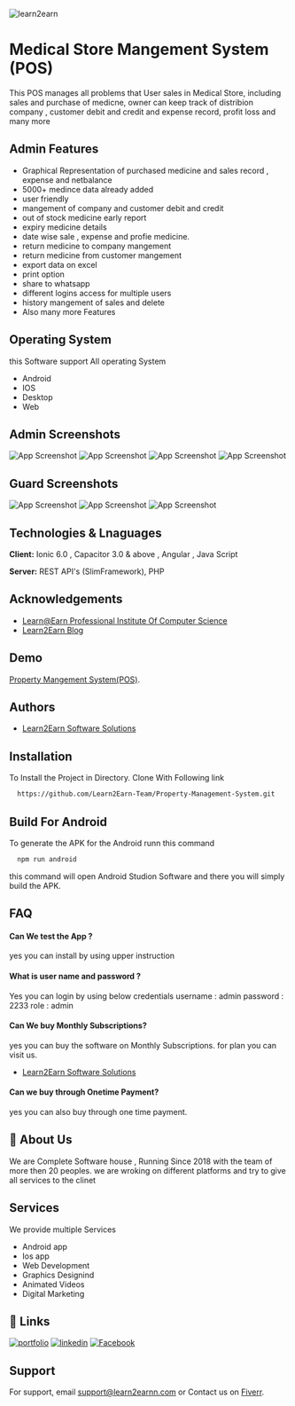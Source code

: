 
![learn2earn](https://learn2earnn.com/Portfolio/learn2earn_institute.jpeg)


# Medical Store Mangement System (POS)

This POS manages all problems that User sales in Medical Store, including sales and purchase of medicne, owner can keep track of distribion company , customer debit and credit and expense record, profit loss and many more 


## Admin Features
- Graphical Representation of purchased medicine and sales record , expense and netbalance 
- 5000+ medince data already added 
- user friendly 
- mangement of company and customer debit and credit 
- out of stock medicine early report 
- expiry medicine details 
- date wise sale , expense and profie medicine.
- return medicine to company mangement
- return medicine from customer mangement
- export data on excel 
- print option 
- share to whatsapp
- different logins access for multiple users 
- history mangement of sales and delete 
- Also many more Features


## Operating System 
this Software support All operating System 
- Android
- IOS
- Desktop
- Web
## Admin Screenshots

![App Screenshot](Screenshot/adminSS/mobile(2).png)
![App Screenshot](Screenshot/adminSS/mobile(6).png)
![App Screenshot](Screenshot/adminSS/mobile(7).png)
![App Screenshot](Screenshot/adminSS/mobile(8).png)
## Guard Screenshots

![App Screenshot](Screenshot/clientSS/mobile(3).png)
![App Screenshot](Screenshot/clientSS/mobile(4).png)
![App Screenshot](Screenshot/clientSS/mobile(5).png)

## Technologies & Lnaguages 

**Client:** Ionic 6.0 , Capacitor 3.0 & above , Angular , Java Script 

**Server:** REST API's (SlimFramework), PHP 


## Acknowledgements

 - [Learn@Earn Professional Institute Of Computer Science](https://learn2earnn.com)
 - [Learn2Earn Blog](https://ioniccapacitor.com)
 


## Demo

[Property Mangement System(POS)](https://learn2earn-property.netlify.app).



## Authors

- [Learn2Earn Software Solutions](https://github.com/orgs/Learn2Earn-Team)


## Installation

To Install the Project in Directory. Clone With Following link 

```bash
  https://github.com/Learn2Earn-Team/Property-Management-System.git
```
    
## Build For Android

To generate the APK for the Android runn this command 


```bash
  npm run android
```

this command will open Android Studion Software 
and there you will simply build the APK.


## FAQ

#### Can We test the App ?

yes you can install by using upper instruction 

#### What is user name and password ?

Yes you can login by using below credentials
username : admin
password : 2233
role : admin

#### Can We buy Monthly Subscriptions?
yes you can buy the software on Monthly Subscriptions.
for plan you can visit us.
- [Learn2Earn Software Solutions](https://github.com/orgs/Learn2Earn-Team)

#### Can we buy through Onetime Payment?

yes you can also buy through one time payment.
## 🚀 About Us
We are Complete Software house , Running Since 2018 with the team of more then 20 peoples.
we are wroking on different platforms and try to give all services to the clinet 




## Services 
We provide multiple Services
- Android app 
- Ios app 
- Web Development 
- Graphics Designind 
- Animated Videos 
- Digital Marketing 
## 🔗 Links
[![portfolio](https://img.shields.io/badge/my_portfolio-000?style=for-the-badge&logo=ko-fi&logoColor=white)](https://learn2earnn.com/L2E_Portfolio.html)
[![linkedin](https://img.shields.io/badge/linkedin-0A66C2?style=for-the-badge&logo=linkedin&logoColor=white)](https://www.linkedin.com/in/learn2earn-software-solutions-2b62b9262/)
[![Facebook](https://img.shields.io/badge/Facebook-1DA1F2?style=for-the-badge&logo=facebook&logoColor=white)](https://web.facebook.com/Learn2Earn.Institute)


## Support

For support, email support@learn2earnn.com or Contact us on  [Fiverr](https://www.fiverr.com/learn2earnpk).

